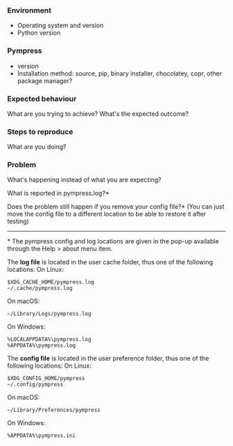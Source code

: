 ### Environment
- Operating system and version
- Python version

### Pympress
- version
- Installation method: source, pip, binary installer, chocolatey, copr, other package manager?

### Expected behaviour
What are you trying to achieve? What's the expected outcome?

### Steps to reproduce
What are you doing?

### Problem
What's happening instead of what you are expecting?

What is reported in pympress.log?\*

Does the problem still happen if you remove your config file?\*
(You can just move the config file to a different location to be able to restore it after testing)

--------------------------------------------------------------------------------------------------

\* The pympress config and log locations are given in the pop-up available through the Help > about menu item.

The **log file** is located in the user cache folder, thus one of the following locations:
On Linux:

    $XDG_CACHE_HOME/pympress.log
    ~/.cache/pympress.log

On macOS:

    ~/Library/Logs/pympress.log

On Windows:

    %LOCALAPPDATA%\pympress.log
    %APPDATA%\pympress.log

The **config file** is located in the user preference folder, thus one of the following locations:
On Linux:

    $XDG_CONFIG_HOME/pympress
    ~/.config/pympress

On macOS:

    ~/Library/Preferences/pympress

On Windows:

    %APPDATA%\pympress.ini

